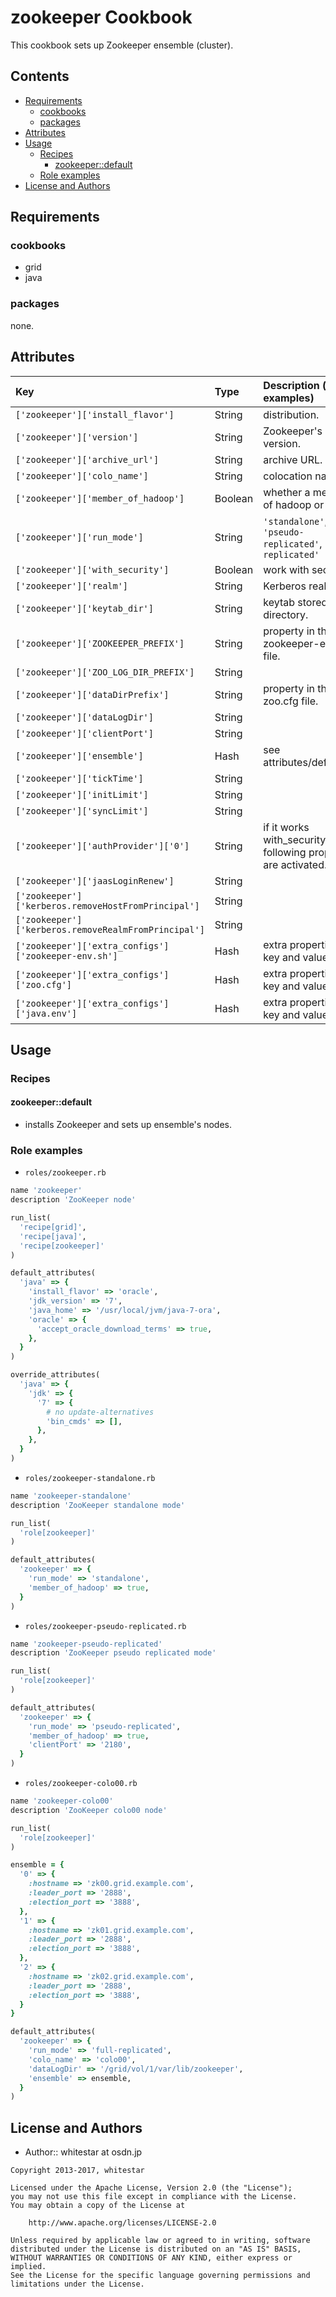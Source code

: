 zookeeper Cookbook
==================

This cookbook sets up Zookeeper ensemble (cluster).

## Contents

- [Requirements](#requirements)
    - [cookbooks](#cookbooks)
    - [packages](#packages)
- [Attributes](#attributes)
- [Usage](#usage)
    - [Recipes](#recipes)
        - [zookeeper::default](#zookeeperdefault)
    - [Role examples](#role-examples)
- [License and Authors](#license-and-authors)

## Requirements

### cookbooks
- grid
- java

### packages
none.

## Attributes

|Key|Type|Description (with examples)|Default|
|:--|:--|:--|:--|
|`['zookeeper']['install_flavor']`|String|distribution.|`'apache'`|
|`['zookeeper']['version']`|String|Zookeeper's version.|`'3.4.5'`|
|`['zookeeper']['archive_url']`|String|archive URL.|`'http://archive.apache.org/dist/zookeeper'`|
|`['zookeeper']['colo_name']`|String|colocation name|`'localhost'`|
|`['zookeeper']['member_of_hadoop']`|Boolean|whether a member of hadoop or not.|`false`|
|`['zookeeper']['run_mode']`|String|`'standalone'`, `'pseudo-replicated'`, `'full-replicated'`|`'standalone'`|
|`['zookeeper']['with_security']`|Boolean|work with security.|`false`|
|`['zookeeper']['realm']`|String|Kerberos realm.|`'LOCALDOMAIN'`|
|`['zookeeper']['keytab_dir']`|String|keytab stored directory.|`"#{node['grid']['etc_root']}/keytabs/#{node['zookeeper']['colo_name']}"`|
|`['zookeeper']['ZOOKEEPER_PREFIX']`|String|property in the zookeeper-env.sh file.|`"#{node['grid']['app_root']}/zookeeper"`|
|`['zookeeper']['ZOO_LOG_DIR_PREFIX']`|String||`"#{node['grid']['vol_root']}/0/var/log/zookeeper"`|
|`['zookeeper']['dataDirPrefix']`|String|property in the zoo.cfg file.|`"#{node['grid']['vol_root']}/0/var/lib/zookeeper"`|
|`['zookeeper']['dataLogDir']`|String||`nil`|
|`['zookeeper']['clientPort']`|String||`'2181'`|
|`['zookeeper']['ensemble']`|Hash|see attributes/default.rb|`{}` (empty)|
|`['zookeeper']['tickTime']`|String||`'2000'`|
|`['zookeeper']['initLimit']`|String||`'10'`|
|`['zookeeper']['syncLimit']`|String||`'5'`|
|`['zookeeper']['authProvider']['0']`|String|if it works with_security, the following properties are activated.|`'org.apache.zookeeper.server.auth.SASLAuthenticationProvider'`|
|`['zookeeper']['jaasLoginRenew']`|String||`'3600000'`|
|`['zookeeper']['kerberos.removeHostFromPrincipal']`|String||`'true'`|
|`['zookeeper']['kerberos.removeRealmFromPrincipal']`|String||`'true'`|
|`['zookeeper']['extra_configs']['zookeeper-env.sh']`|Hash|extra properties. key and value pairs|`{}` (empty)|
|`['zookeeper']['extra_configs']['zoo.cfg']`|Hash|extra properties. key and value pairs|`{}` (empty)|
|`['zookeeper']['extra_configs']['java.env']`|Hash|extra properties. key and value pairs|`{}` (empty)|

## Usage

### Recipes

#### zookeeper::default
- installs Zookeeper and sets up ensemble's nodes.

### Role examples

- `roles/zookeeper.rb`

```ruby
name 'zookeeper'
description 'ZooKeeper node'

run_list(
  'recipe[grid]',
  'recipe[java]',
  'recipe[zookeeper]'
)

default_attributes(
  'java' => {
    'install_flavor' => 'oracle',
    'jdk_version' => '7',
    'java_home' => '/usr/local/jvm/java-7-ora',
    'oracle' => {
      'accept_oracle_download_terms' => true,
    },
  }
)

override_attributes(
  'java' => {
    'jdk' => {
      '7' => {
        # no update-alternatives
        'bin_cmds' => [],
      },
    },
  }
)
```

- `roles/zookeeper-standalone.rb`

```ruby
name 'zookeeper-standalone'
description 'ZooKeeper standalone mode'

run_list(
  'role[zookeeper]'
)

default_attributes(
  'zookeeper' => {
    'run_mode' => 'standalone',
    'member_of_hadoop' => true,
  }
)
```

- `roles/zookeeper-pseudo-replicated.rb`

```ruby
name 'zookeeper-pseudo-replicated'
description 'ZooKeeper pseudo replicated mode'

run_list(
  'role[zookeeper]'
)

default_attributes(
  'zookeeper' => {
    'run_mode' => 'pseudo-replicated',
    'member_of_hadoop' => true,
    'clientPort' => '2180',
  }
)
```

- `roles/zookeeper-colo00.rb`

```ruby
name 'zookeeper-colo00'
description 'ZooKeeper colo00 node'

run_list(
  'role[zookeeper]'
)

ensemble = {
  '0' => {
    :hostname => 'zk00.grid.example.com',
    :leader_port => '2888',
    :election_port => '3888',
  },
  '1' => {
    :hostname => 'zk01.grid.example.com',
    :leader_port => '2888',
    :election_port => '3888',
  },
  '2' => {
    :hostname => 'zk02.grid.example.com',
    :leader_port => '2888',
    :election_port => '3888',
  }
}

default_attributes(
  'zookeeper' => {
    'run_mode' => 'full-replicated',
    'colo_name' => 'colo00',
    'dataLogDir' => '/grid/vol/1/var/lib/zookeeper',
    'ensemble' => ensemble,
  }
)
```

## License and Authors

- Author:: whitestar at osdn.jp

```text
Copyright 2013-2017, whitestar

Licensed under the Apache License, Version 2.0 (the "License");
you may not use this file except in compliance with the License.
You may obtain a copy of the License at

    http://www.apache.org/licenses/LICENSE-2.0

Unless required by applicable law or agreed to in writing, software
distributed under the License is distributed on an "AS IS" BASIS,
WITHOUT WARRANTIES OR CONDITIONS OF ANY KIND, either express or implied.
See the License for the specific language governing permissions and
limitations under the License.
```
